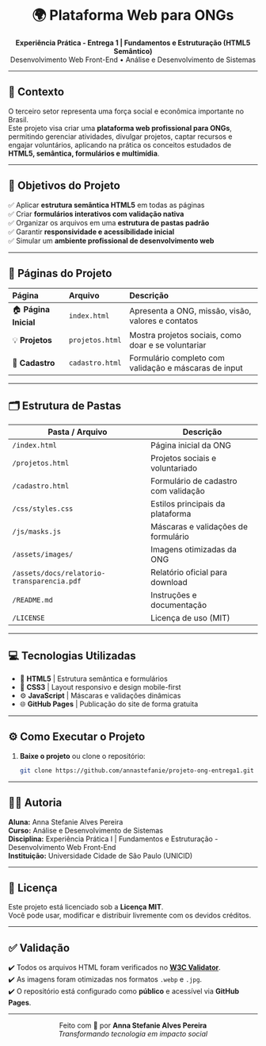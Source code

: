 <h1 align="center">🌍 Plataforma Web para ONGs</h1>
<p align="center">
  <strong>Experiência Prática - Entrega 1 | Fundamentos e Estruturação (HTML5 Semântico)</strong><br>
  Desenvolvimento Web Front-End • Análise e Desenvolvimento de Sistemas
</p>

---

## 🧭 Contexto

O terceiro setor representa uma força social e econômica importante no Brasil.  
Este projeto visa criar uma **plataforma web profissional para ONGs**, permitindo gerenciar atividades, divulgar projetos, captar recursos e engajar voluntários, aplicando na prática os conceitos estudados de **HTML5, semântica, formulários e multimídia**.

---

## 🎯 Objetivos do Projeto

✅ Aplicar **estrutura semântica HTML5** em todas as páginas  
✅ Criar **formulários interativos com validação nativa**  
✅ Organizar os arquivos em uma **estrutura de pastas padrão**  
✅ Garantir **responsividade e acessibilidade inicial**  
✅ Simular um **ambiente profissional de desenvolvimento web**

---

## 📄 Páginas do Projeto

| Página | Arquivo | Descrição |
|:--|:--|:--|
| 🏠 **Página Inicial** | `index.html` | Apresenta a ONG, missão, visão, valores e contatos |
| 💡 **Projetos** | `projetos.html` | Mostra projetos sociais, como doar e se voluntariar |
| 📝 **Cadastro** | `cadastro.html` | Formulário completo com validação e máscaras de input |

---

## 🗂️ Estrutura de Pastas

| Pasta / Arquivo                            | Descrição                            |
| ------------------------------------------ | ------------------------------------ |
| `/index.html`                              | Página inicial da ONG                |
| `/projetos.html`                           | Projetos sociais e voluntariado      |
| `/cadastro.html`                           | Formulário de cadastro com validação |
| `/css/styles.css`                          | Estilos principais da plataforma     |
| `/js/masks.js`                             | Máscaras e validações de formulário  |
| `/assets/images/`                          | Imagens otimizadas da ONG            |
| `/assets/docs/relatorio-transparencia.pdf` | Relatório oficial para download      |
| `/README.md`                               | Instruções e documentação            |
| `/LICENSE`                                 | Licença de uso (MIT)                 |


---

## 💻 Tecnologias Utilizadas

- 🧱 **HTML5** | Estrutura semântica e formulários  
- 🎨 **CSS3** | Layout responsivo e design mobile-first  
- ⚙️ **JavaScript** | Máscaras e validações dinâmicas  
- 🌐 **GitHub Pages** | Publicação do site de forma gratuita  

---

## ⚙️ Como Executar o Projeto

1. **Baixe o projeto** ou clone o repositório:  
   ```bash
   git clone https://github.com/annastefanie/projeto-ong-entrega1.git

---

## 👩‍💻 Autoria

**Aluna:** Anna Stefanie Alves Pereira  
**Curso:** Análise e Desenvolvimento de Sistemas  
**Disciplina:** Experiência Prática I | Fundamentos e Estruturação - Desenvolvimento Web Front-End  
**Instituição:** Universidade Cidade de São Paulo (UNICID)

---

## 🧾 Licença

Este projeto está licenciado sob a **Licença MIT**.  
Você pode usar, modificar e distribuir livremente com os devidos créditos.

---

## ✅ Validação

✔️ Todos os arquivos HTML foram verificados no **[W3C Validator](https://validator.w3.org/)**.  
✔️ As imagens foram otimizadas nos formatos `.webp` e `.jpg`.  
✔️ O repositório está configurado como **público** e acessível via **GitHub Pages**.

---

<p align="center">
Feito com 💙 por <strong>Anna Stefanie Alves Pereira</strong><br>
<em>Transformando tecnologia em impacto social</em>
</p>

